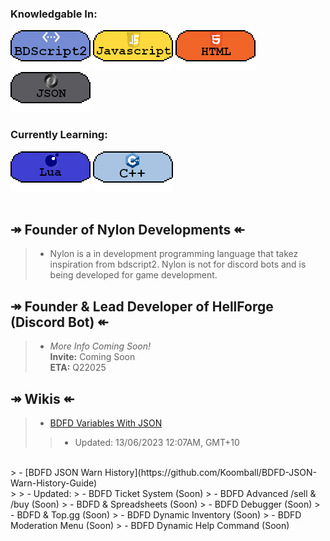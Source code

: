 ### Knowledgable In:
[![image](3453532.png)](https://github.com/Koomball) [![image](533532532.png)](https://github.com/Koomball) [![image](3532323.png)](https://github.com/Koomball) [![image](432432432.png)](https://github.com/Koomball) <br>
### Currently Learning:
[![image](3532154321.png)](https://github.com/Koomball) [![image](23532532.png)](https://github.com/Koomball) <br>
<br>
## ↠ Founder of Nylon Developments ↞
> * Nylon is a in development programming language that takez inspiration from bdscript2. Nylon is not for discord bots and is being developed for game development. <br>

## ↠ Founder & Lead Developer of HellForge (Discord Bot) ↞
> * *More Info Coming Soon!* <br>
>   **Invite:** Coming Soon <br>
>   **ETA:** Q22025 <br>  

## ↠ Wikis ↞
> - [BDFD Variables With JSON](https://github.com/Koomball/BDFD-Variables-With-Json/tree/main) <br>
> > - Updated: 13/06/2023 12:07AM, GMT+10
<br>
> - [BDFD JSON Warn History](https://github.com/Koomball/BDFD-JSON-Warn-History-Guide) <br>
> > - Updated: 
> - BDFD Ticket System (Soon)
> - BDFD Advanced /sell & /buy (Soon)
> - BDFD & Spreadsheets (Soon)
> - BDFD Debugger (Soon)
> - BDFD & Top.gg (Soon)
> - BDFD Dynamic Inventory (Soon)
> - BDFD Moderation Menu (Soon)
> - BDFD Dynamic Help Command (Soon)
